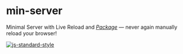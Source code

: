 # min-server
Minimal Server with Live Reload and [*Package*](https://www.npmjs.com/package/min-server) &mdash; never again manually reload your browser!

[![js-standard-style](https://cdn.rawgit.com/feross/standard/master/badge.svg)](https://github.com/feross/standard)
